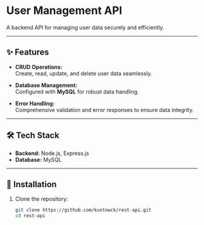 # User Management API  

A backend API for managing user data securely and efficiently.  

---

## ✨ Features  

- **CRUD Operations:**  
  Create, read, update, and delete user data seamlessly.  

- **Database Management:**  
  Configured with **MySQL** for robust data handling.  

- **Error Handling:**  
  Comprehensive validation and error responses to ensure data integrity.  

---

## 🛠️ Tech Stack  

- **Backend:** Node.js, Express.js  
- **Database:** MySQL  

---

## 🔧 Installation  

1. Clone the repository:  
   ```bash
   git clone https://github.com/kuntowck/rest-api.git
   cd rest-api
